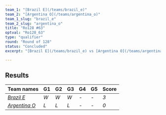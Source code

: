 ```yaml
---
team_1: "[Brazil E](/teams/brazil_e)"
team_2: "[Argentina O](/teams/argentina_o)"
team_1_slug: "brazil_e"
team_2_slug: "argentina_o"
title: "Ro128 #63"
optval: "Ro128_63"
type: "qualifier"
round: "Round of 128"
status: "Concluded"
excerpt: "[Brazil E](/teams/brazil_e) vs [Argentina O](/teams/argentina_o)"

---
```

## Results

| Team names | G1 | G2 | G3 | G4 | G5 | Score |
| -- | -- | -- | -- | -- | -- | -- |
| *[Brazil E](/teams/brazil_e)* | *W* | *W* | *W* | *-* | *-* | *3* |
| *[Argentina O](/teams/argentina_o)* | *L* | *L* | *L* | *-* | *-* | *0* |
